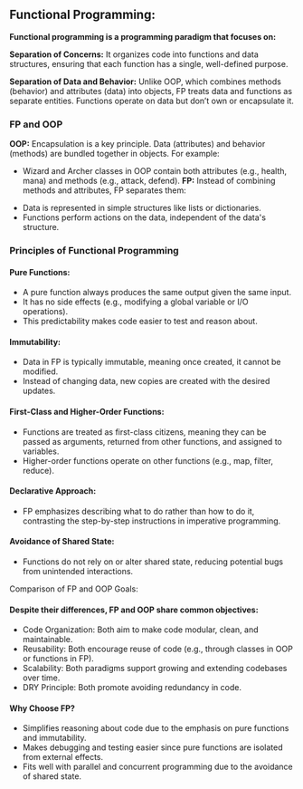 ## Functional Programming:
**Functional programming is a programming paradigm that focuses on:**

**Separation of Concerns:** It organizes code into functions and data structures, ensuring that each function has a single, well-defined purpose.

**Separation of Data and Behavior:** Unlike OOP, which combines methods (behavior) and attributes (data) into objects, FP treats data and functions as separate entities. Functions operate on data but don’t own or encapsulate it.

### FP and OOP
**OOP:** Encapsulation is a key principle. Data (attributes) and behavior (methods) are bundled together in objects. For example:
+ Wizard and Archer classes in OOP contain both attributes (e.g., health, mana) and methods (e.g., attack, defend).
**FP:** Instead of combining methods and attributes, FP separates them:</p>
+ Data is represented in simple structures like lists or dictionaries.
+ Functions perform actions on the data, independent of the data's structure.

### Principles of Functional Programming

#### Pure Functions:
+ A pure function always produces the same output given the same input.
+ It has no side effects (e.g., modifying a global variable or I/O operations).
+ This predictability makes code easier to test and reason about.

#### Immutability:
+ Data in FP is typically immutable, meaning once created, it cannot be modified.
+ Instead of changing data, new copies are created with the desired updates.

#### First-Class and Higher-Order Functions:
+ Functions are treated as first-class citizens, meaning they can be passed as arguments, returned from other functions, and assigned to variables.
+ Higher-order functions operate on other functions (e.g., map, filter, reduce).

#### Declarative Approach:
+ FP emphasizes describing what to do rather than how to do it, contrasting the step-by-step instructions in imperative programming.

#### Avoidance of Shared State:
+ Functions do not rely on or alter shared state, reducing potential bugs from unintended interactions.

Comparison of FP and OOP Goals:
#### Despite their differences, FP and OOP share common objectives:
+ Code Organization: Both aim to make code modular, clean, and maintainable.
+ Reusability: Both encourage reuse of code (e.g., through classes in OOP or functions in FP).
+ Scalability: Both paradigms support growing and extending codebases over time.
+ DRY Principle: Both promote avoiding redundancy in code.


#### Why Choose FP?
+ Simplifies reasoning about code due to the emphasis on pure functions and immutability.
+ Makes debugging and testing easier since pure functions are isolated from external effects.
+ Fits well with parallel and concurrent programming due to the avoidance of shared state.
